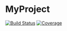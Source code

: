 # MyProject

[![Build Status](https://github.com/tsupohwaran/MyProject.jl/actions/workflows/CI.yml/badge.svg?branch=main)](https://github.com/tsupohwaran/MyProject.jl/actions/workflows/CI.yml?query=branch%3Amain)
[![Coverage](https://codecov.io/gh/tsupohwaran/MyProject.jl/branch/main/graph/badge.svg)](https://codecov.io/gh/tsupohwaran/MyProject.jl)
